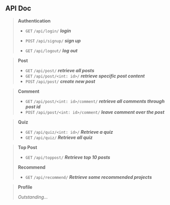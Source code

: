 ## API Doc

>**Authentication**
>
>- `GET` `/api/login/`  ***login***
>
>- `POST` `/api/signup/`  ***sign up***
>
>- `GET` `/api/logout/`  ***log out***

>**Post**
>
>- `GET` `/api/post/`  ***retrieve all posts***
>- `GET` `/api/post/<int: id>/`  ***retrieve specific post content***
>- `POST` `/api/post/`  ***create new post***

>**Comment**
>
>- `GET` `/api/post/<int: id>/comment/`  ***retrieve all comments through post id***
>- `POST` `/api/post/<int: id>/comment/`  ***leave comment over the post***

> **Quiz**
>
> - `GET` `/api/quiz/<int: id>/`  ***Retrieve a quiz***
> - `GET` `/api/quiz/`  ***Retrieve all quiz***

> **Top Post**
>
> - `GET` `/api/toppost/`  ***Retrieve top 10 posts***
>
> **Recommend**
>
> - `GET` `/api/recommend/`  ***Retrieve some recommended projects***

> **Profile**
>
> *Outstanding...*

